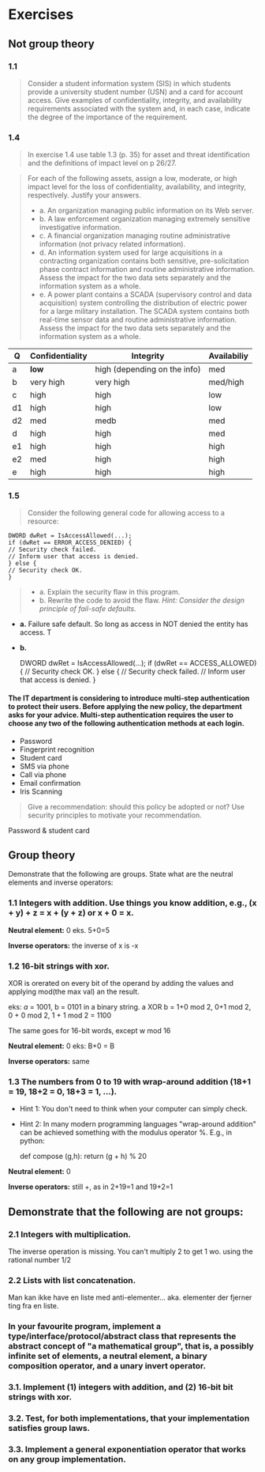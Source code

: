 # Exercises

## Not group theory

### 1.1

> Consider a student information system (SIS) in which students provide a university student number (USN) and a card for account access. Give examples of confidentiality, integrity, and availability requirements associated with the system and, in each case, indicate the degree of the importance of the requirement.

### 1.4

> In exercise 1.4 use table 1.3 (p. 35) for asset and threat identification and the definitions of impact level on p 26/27.

> For each of the following assets, assign a low, moderate, or high impact level for the loss of confidentiality, availability, and integrity, respectively. Justify your answers.
>
> - a. An organization managing public information on its Web server.
> - b. A law enforcement organization managing extremely sensitive investigative information.
> - c. A financial organization managing routine administrative information (not privacy related information).
> - d. An information system used for large acquisitions in a contracting organization contains both sensitive, pre-solicitation phase contract information and routine administrative information. Assess the impact for the two data sets separately and the information system as a whole.
> - e. A power plant contains a SCADA (supervisory control and data acquisition) system controlling the distribution of electric power for a large military installation. The SCADA system contains both real-time sensor data and routine administrative information. Assess the impact for the two data sets separately and the information system as a whole.

Q   | Confidentiality | Integrity | Availabiliy
--- | --- | --- |----
a   | **low**  | high (depending on the info) | med
b   | very high | very high | med/high
c   | high | high | low
d1  | high | high | low
d2  | med  | medb | med
d   | high | high | med
e1  | high | high | high
e2  | med  | high | high
e   | high | high | high

### 1.5

> Consider the following general code for allowing access to a resource:

    DWORD dwRet = IsAccessAllowed(...);
    if (dwRet == ERROR_ACCESS_DENIED) {
    // Security check failed.
    // Inform user that access is denied.
    } else {
    // Security check OK.
    }

> - a. Explain the security flaw in this program.
> - b. Rewrite the code to avoid the flaw.
> *Hint: Consider the design principle of fail-safe defaults.*

- **a.** Failure safe default. So long as access in NOT denied the entity has access. T
- **b.**

    DWORD dwRet = IsAccessAllowed(...);
    if (dwRet == ACCESS_ALLOWED) {
    // Security check OK.
    } else {
    // Security check failed.
    // Inform user that access is denied.
    }

#### The IT department is considering to introduce multi-step authentication to protect their users. Before applying the new policy, the department asks for your advice. Multi-step authentication requires the user to choose any two of the following authentication methods at each login.

- Password
- Fingerprint recognition
- Student card
- SMS via phone
- Call via phone
- Email confirmation
- Iris Scanning

> Give a recommendation: should this policy be adopted or not? Use security principles to motivate your recommendation.

Password & student card

## Group theory

Demonstrate that the following are groups. State what are the neutral elements and inverse operators:

### 1.1 Integers with addition. Use things you know addition, e.g., (x + y) + z = x + (y + z) or x + 0 = x.

**Neutral element:** 0 eks. 5+0=5

**Inverse operators:** the inverse of x is -x 

### 1.2 16-bit strings with xor.

XOR is orerated on every bit of the operand by adding the values and applying mod(the max val) an the result.

eks: *a* = 1001, b = 0101 in a binary string. a XOR b = 1+0 mod 2, 0+1 mod 2, 0 + 0 mod 2, 1 + 1 mod 2 = 1100

The same goes for 16-bit words, except w mod 16

**Neutral element:** 0 eks: B+0 = B 

**Inverse operators:** same

### 1.3 The numbers from 0 to 19 with wrap-around addition (18+1 = 19, 18+2 = 0, 18+3 = 1, ...).

- Hint 1: You don't need to think when your computer can simply check.

- Hint 2: In many modern programming languages "wrap-around addition" can be achieved something with the modulus operator %. E.g., in python:

    def compose (g,h):
        return (g + h) % 20

**Neutral element:** 0

**Inverse operators:** still +, as in 2+19=1 and 19+2=1

## Demonstrate that the following are not groups:

### 2.1 Integers with multiplication.

The inverse operation is missing. You can't multiply 2 to get 1 wo. using the rational number 1/2

### 2.2 Lists with list concatenation.

Man kan ikke have en liste med anti-elementer... aka. elementer der fjerner ting fra en liste.

### In your favourite program, implement a type/interface/protocol/abstract class that represents the abstract concept of "a mathematical group", that is, a possibly infinite set of elements, a neutral element, a binary composition operator, and a unary invert operator.

### 3.1. Implement (1) integers with addition, and (2) 16-bit bit strings with xor.

### 3.2. Test, for both implementations, that your implementation satisfies group laws.

### 3.3. Implement a general exponentiation operator that works on any group implementation.